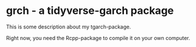 # grch - a tidyverse-garch package

This is some description about my tgarch-package.

Right now, you need the Rcpp-package to compile it on your own computer.
